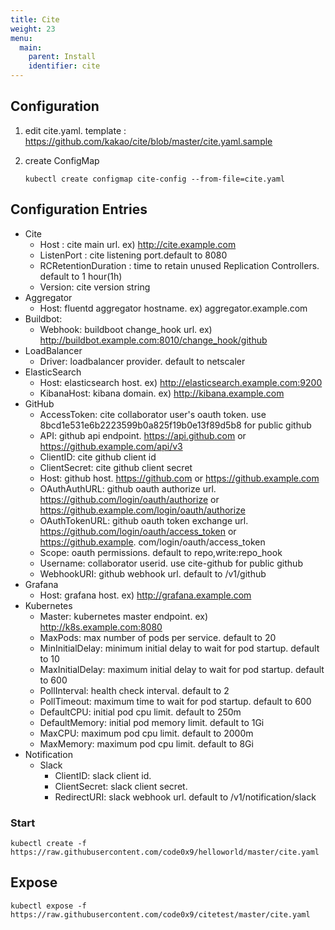 ```yaml
---
title: Cite
weight: 23
menu:
  main:
    parent: Install
    identifier: cite
---
```

## Configuration

1. edit cite.yaml. template : https://github.com/kakao/cite/blob/master/cite.yaml.sample
1. create ConfigMap

    ```
    kubectl create configmap cite-config --from-file=cite.yaml
    ```

## Configuration Entries
* Cite
  * Host : cite main url. ex) http://cite.example.com
  * ListenPort : cite listening port.default to 8080
  * RCRetentionDuration : time to retain unused Replication Controllers. default to 1 hour(1h)
  * Version: cite version string
* Aggregator
  * Host: fluentd aggregator hostname. ex) aggregator.example.com 
* Buildbot:
  * Webhook: buildboot change_hook url. ex) http://buildbot.example.com:8010/change_hook/github
* LoadBalancer
  * Driver: loadbalancer provider. default to netscaler
* ElasticSearch
  * Host: elasticsearch host. ex) http://elasticsearch.example.com:9200
  * KibanaHost: kibana domain. ex) http://kibana.example.com
* GitHub
  * AccessToken: cite collaborator user's oauth token. use 8bcd1e531e6b2223599b0a825f19b0e13f89d5b8 for public github 
  * API: github api endpoint. https://api.github.com or https://github.example.com/api/v3
  * ClientID: cite github client id
  * ClientSecret: cite github client secret
  * Host: github host. https://github.com or https://github.example.com
  * OAuthAuthURL: github oauth authorize url. https://github.com/login/oauth/authorize or https://github.example.com/login/oauth/authorize 
  * OAuthTokenURL: github oauth token exchange url. https://github.com/login/oauth/access_token or https://github.example. com/login/oauth/access_token
  * Scope: oauth permissions. default to repo,write:repo_hook
  * Username: collaborator userid. use cite-github for public github
  * WebhookURI: github webhook url. default to /v1/github
* Grafana
  * Host: grafana host. ex) http://grafana.example.com
* Kubernetes
  * Master: kubernetes master endpoint. ex) http://k8s.example.com:8080
  * MaxPods: max number of pods per service. default to 20
  * MinInitialDelay: minimum initial delay to wait for pod startup. default to 10
  * MaxInitialDelay: maximum initial delay to wait for pod startup. default to 600
  * PollInterval: health check interval. default to 2
  * PollTimeout: maximum time to wait for pod startup. default to 600
  * DefaultCPU: initial pod cpu limit. default to 250m
  * DefaultMemory: initial pod memory limit. default to 1Gi
  * MaxCPU: maximum pod cpu limit. default to 2000m
  * MaxMemory: maximum pod cpu limit. default to 8Gi
* Notification
  * Slack
    * ClientID: slack client id.
    * ClientSecret: slack client secret.
    * RedirectURI: slack webhook url. default to /v1/notification/slack

### Start
```
kubectl create -f https://raw.githubusercontent.com/code0x9/helloworld/master/cite.yaml
```

## Expose
```
kubectl expose -f https://raw.githubusercontent.com/code0x9/citetest/master/cite.yaml
```

